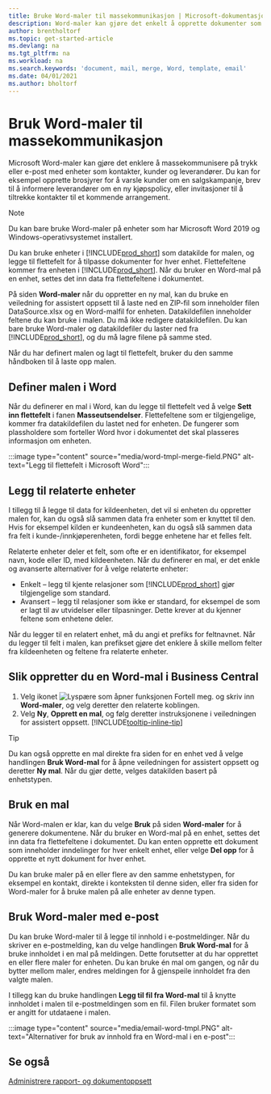 ```yaml
---
title: Bruke Word-maler til massekommunikasjon | Microsoft-dokumentasjon
description: Word-maler kan gjøre det enkelt å opprette dokumenter som er tilpasset for bestemte enheter.
author: brentholtorf
ms.topic: get-started-article
ms.devlang: na
ms.tgt_pltfrm: na
ms.workload: na
ms.search.keywords: 'document, mail, merge, Word, template, email'
ms.date: 04/01/2021
ms.author: bholtorf
---
```


# Bruk Word-maler til massekommunikasjon
Microsoft Word-maler kan gjøre det enklere å massekommunisere på trykk eller e-post med enheter som kontakter, kunder og leverandører. Du kan for eksempel opprette brosjyrer for å varsle kunder om en salgskampanje, brev til å informere leverandører om en ny kjøpspolicy, eller invitasjoner til å tiltrekke kontakter til et kommende arrangement.

> [!NOTE]
> Du kan bare bruke Word-maler på enheter som har Microsoft Word 2019 og Windows-operativsystemet installert.

Du kan bruke enheter i [!INCLUDE[prod_short](includes/prod_short.md)] som datakilde for malen, og legge til flettefelt for å tilpasse dokumenter for hver enhet. Flettefeltene kommer fra enheten i [!INCLUDE[prod_short](includes/prod_short.md)]. Når du bruker en Word-mal på en enhet, settes det inn data fra flettefeltene i dokumentet.

På siden **Word-maler** når du oppretter en ny mal, kan du bruke en veiledning for assistert oppsett til å laste ned en ZIP-fil som inneholder filen DataSource.xlsx og en Word-malfil for enheten. Datakildefilen inneholder feltene du kan bruke i malen. Du må ikke redigere datakildefilen. Du kan bare bruke Word-maler og datakildefiler du laster ned fra [!INCLUDE[prod_short](includes/prod_short.md)], og du må lagre filene på samme sted.

Når du har definert malen og lagt til flettefelt, bruker du den samme håndboken til å laste opp malen.

## Definer malen i Word
Når du definerer en mal i Word, kan du legge til flettefelt ved å velge **Sett inn flettefelt** i fanen **Masseutsendelser**. Flettefeltene som er tilgjengelige, kommer fra datakildefilen du lastet ned for enheten. De fungerer som plassholdere som forteller Word hvor i dokumentet det skal plasseres informasjon om enheten. 

:::image type="content" source="media/word-tmpl-merge-field.PNG" alt-text="Legg til flettefelt i Microsoft Word":::

## Legg til relaterte enheter
I tillegg til å legge til data for kildeenheten, det vil si enheten du oppretter malen for, kan du også slå sammen data fra enheter som er knyttet til den. Hvis for eksempel kilden er kundeenheten, kan du også slå sammen data fra felt i kunde-/innkjøperenheten, fordi begge enhetene har et felles felt.

Relaterte enheter deler et felt, som ofte er en identifikator, for eksempel navn, kode eller ID, med kildeenheten. Når du definerer en mal, er det enkle og avanserte alternativer for å velge relaterte enheter:

* Enkelt – legg til kjente relasjoner som [!INCLUDE[prod_short](includes/prod_short.md)] gjør tilgjengelige som standard.
* Avansert – legg til relasjoner som ikke er standard, for eksempel de som er lagt til av utvidelser eller tilpasninger. Dette krever at du kjenner feltene som enhetene deler.

Når du legger til en relatert enhet, må du angi et prefiks for feltnavnet. Når du legger til felt i malen, kan prefikset gjøre det enklere å skille mellom felter fra kildeenheten og feltene fra relaterte enheter.

## Slik oppretter du en Word-mal i Business Central
1. Velg ikonet ![Lyspære som åpner funksjonen Fortell meg.](media/ui-search/search_small.png "Fortell hva du vil gjøre") og skriv inn **Word-maler**, og velg deretter den relaterte koblingen.
2. Velg **Ny**, **Opprett en mal**, og følg deretter instruksjonene i veiledningen for assistert oppsett. [!INCLUDE[tooltip-inline-tip](includes/tooltip-inline-tip_md.md)]

> [!TIP]
> Du kan også opprette en mal direkte fra siden for en enhet ved å velge handlingen **Bruk Word-mal** for å åpne veiledningen for assistert oppsett og deretter **Ny mal**. Når du gjør dette, velges datakilden basert på enhetstypen.

## Bruk en mal
Når Word-malen er klar, kan du velge **Bruk** på siden **Word-maler** for å generere dokumentene. Når du bruker en Word-mal på en enhet, settes det inn data fra flettefeltene i dokumentet. Du kan enten opprette ett dokument som inneholder inndelinger for hver enkelt enhet, eller velge **Del opp** for å opprette et nytt dokument for hver enhet.

Du kan bruke maler på en eller flere av den samme enhetstypen, for eksempel en kontakt, direkte i konteksten til denne siden, eller fra siden for Word-maler for å bruke malen på alle enheter av denne typen.

## Bruk Word-maler med e-post
Du kan bruke Word-maler til å legge til innhold i e-postmeldinger. Når du skriver en e-postmelding, kan du velge handlingen **Bruk Word-mal** for å bruke innholdet i en mal på meldingen. Dette forutsetter at du har opprettet en eller flere maler for enheten. Du kan bruke én mal om gangen, og når du bytter mellom maler, endres meldingen for å gjenspeile innholdet fra den valgte malen.

I tillegg kan du bruke handlingen **Legg til fil fra Word-mal** til å knytte innholdet i malen til e-postmeldingen som en fil. Filen bruker formatet som er angitt for utdataene i malen.

:::image type="content" source="media/email-word-tmpl.PNG" alt-text="Alternativer for bruk av innhold fra en Word-mal i en e-post":::

## Se også
[Administrere rapport- og dokumentoppsett](ui-manage-report-layouts.md)  
